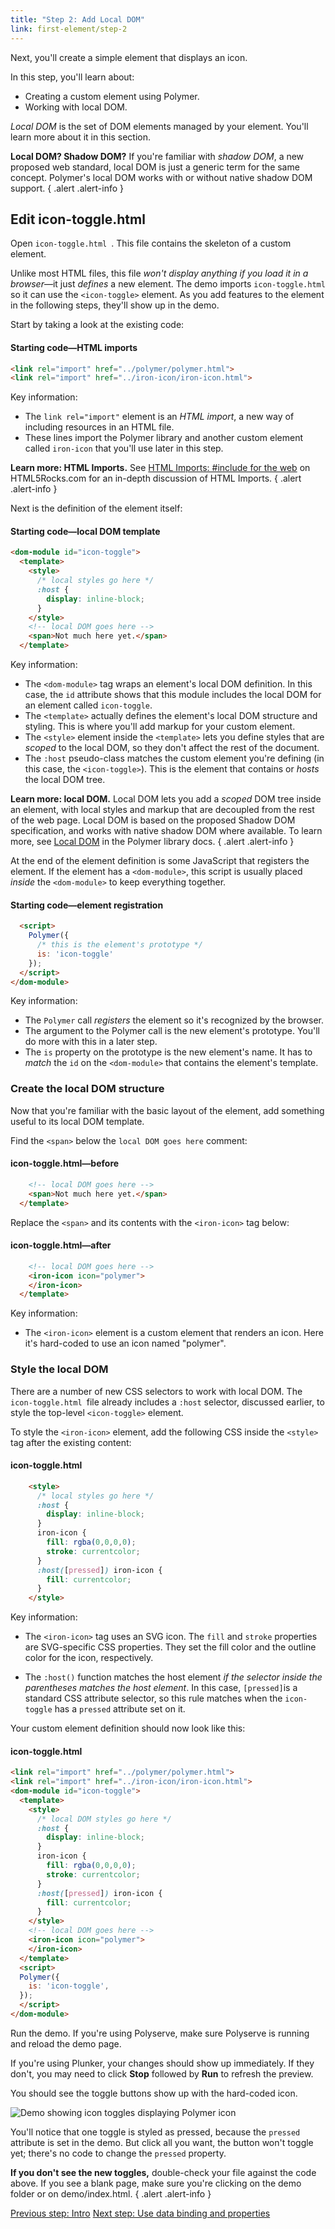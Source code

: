 ```yaml
---
title: "Step 2: Add Local DOM"
link: first-element/step-2
---
```


Next, you'll create a simple element that displays an icon.

In this step, you'll learn about:

*   Creating a custom element using Polymer.
*   Working with local DOM.

_Local DOM_ is the set of DOM elements managed by your element. You'll learn more
about it in this section.

**Local DOM? Shadow DOM?** If you're familiar with _shadow DOM_, a new proposed
web standard, local DOM is just a generic term for the same concept. Polymer's
local DOM works with or without native shadow DOM support.
{ .alert .alert-info }

## Edit icon-toggle.html

Open `icon-toggle.html `. This file contains the skeleton of a custom element.

Unlike most HTML files, this file <em>won't display anything if you load it in a
browser</em>—it just <em>defines</em> a new element. The demo imports
`icon-toggle.html` so it can use the `<icon-toggle>`
element. As you add features to the element in the following steps, they'll show
up in the demo.

Start by taking a look at the existing code:


#### Starting code—HTML imports

```html
<link rel="import" href="../polymer/polymer.html">
<link rel="import" href="../iron-icon/iron-icon.html">
```

Key information:

*   The `link rel="import"` element is an <em>HTML import</em>, a new
    way of including resources in an HTML file.
*   These lines import the Polymer library and another custom element called
    `iron-icon` that you'll use later in this step.

**Learn more: HTML Imports.** See [HTML Imports: #include for the web](http://www.html5rocks.com/en/tutorials/webcomponents/imports/)
on HTML5Rocks.com for an in-depth discussion of HTML Imports.
{ .alert .alert-info }

Next is the definition of the element itself:

#### Starting code—local DOM template



```html
<dom-module id="icon-toggle">
  <template>
    <style>
      /* local styles go here */
      :host {
        display: inline-block;
      }
    </style>
    <!-- local DOM goes here -->
    <span>Not much here yet.</span>
  </template>
```

Key information:

*   The `<dom-module>` tag wraps an element's local DOM definition.
    In this case, the `id` attribute shows that this module includes the
    local DOM for an element called `icon-toggle`.
*   The `<template>` actually defines the element's local DOM structure and
    styling. This is where you'll add markup for your custom element.
*   The `<style>` element inside the `<template>` lets you
    define styles that are <em>scoped</em>  to the local DOM, so they don't
    affect the rest of the document.
*   The `:host` pseudo-class matches the custom element you're
    defining (in this case, the `<icon-toggle>`). This is the element
    that contains or <em>hosts </em>the local DOM tree.

**Learn more: local DOM.** Local DOM
lets you add a <em>scoped</em> DOM tree inside an element, with local styles and
markup that are decoupled from the rest of the web page. Local DOM is based on
the proposed Shadow DOM specification, and works with native shadow DOM where available.
To learn more, see <a href="/1.0/docs/devguide/local-dom">Local
DOM</a> in the Polymer library docs.
{ .alert .alert-info }

At the end of the element definition is some JavaScript that registers the
element. If the element has a `<dom-module>`, this script is usually placed
<em>inside</em> the `<dom-module>` to keep everything together.


#### Starting code—element registration


```html
  <script>
    Polymer({
      /* this is the element's prototype */
      is: 'icon-toggle'
    });
  </script>
</dom-module>
```


Key information:

  * The `Polymer` call <em>registers</em> the element so it's recognized by the browser.
  * The argument to the Polymer call is the new element's prototype. You'll do more
with this in a later step.
  * The `is` property on the prototype is the new element's name. It has to <em>match</em> the `id` on the `<dom-module>` that contains the element's template.

### Create the local DOM structure

Now that you're familiar with the basic layout of the element, add something
useful to its local DOM template.

Find the `<span>` below the  `local DOM goes here` comment:

#### icon-toggle.html—before


```html
    <!-- local DOM goes here -->
    <span>Not much here yet.</span>
  </template>
```

 Replace the `<span>` and its contents with the `<iron-icon>` tag below:

#### icon-toggle.html—after


```html
    <!-- local DOM goes here -->
    <iron-icon icon="polymer">
    </iron-icon>
  </template>
```

Key information:

  * The `<iron-icon>` element is a custom element that renders an icon. Here it's hard-coded to use
an icon named "polymer".

### Style the local DOM

There are a number of new CSS selectors to work with local DOM. The `icon-toggle.html `file already includes a `:host` selector, discussed earlier, to style the top-level `<icon-toggle>` element.

To style the `<iron-icon>` element, add the following CSS inside the `<style>` tag after the existing content:

#### icon-toggle.html


```html
    <style>
      /* local styles go here */
      :host {
        display: inline-block;
      }
      iron-icon {
        fill: rgba(0,0,0,0);
        stroke: currentcolor;
      }
      :host([pressed]) iron-icon {
        fill: currentcolor;
      }
    </style>
```

Key information:

*   The `<iron-icon>` tag uses an SVG icon. The `fill`
    and `stroke` properties are SVG-specific CSS properties. They
    set the fill color and the outline color for the icon, respectively.

*   The `:host()` function matches the host element <em>if the
    selector inside the parentheses matches the host element</em>. In this
    case, `[pressed]`is a standard CSS attribute selector, so this
    rule matches when the `icon-toggle` has a `pressed`
    attribute set on it.

Your custom element definition should now look like this:

#### icon-toggle.html


```html
<link rel="import" href="../polymer/polymer.html">
<link rel="import" href="../iron-icon/iron-icon.html">
<dom-module id="icon-toggle">
  <template>
    <style>
      /* local DOM styles go here */
      :host {
        display: inline-block;
      }
      iron-icon {
        fill: rgba(0,0,0,0);
        stroke: currentcolor;
      }
      :host([pressed]) iron-icon {
        fill: currentcolor;
      }
    </style>
    <!-- local DOM goes here -->
    <iron-icon icon="polymer">
    </iron-icon>
  </template>
  <script>
  Polymer({
    is: 'icon-toggle',
  });
  </script>
</dom-module>
```

Run the demo. If you're using Polyserve, make sure Polyserve is running and
reload the demo page.

If you're using Plunker, your changes should show up immediately.
If they don't, you may need to click **Stop** followed by **Run** to
refresh the preview.

You should see the toggle buttons show up with the hard-coded icon.

<img src="/images/1.0/first-element/hardcoded-toggles.png" alt="Demo showing icon toggles displaying Polymer icon">

You'll notice that one toggle is styled as pressed, because the `pressed`
attribute is set in the demo. But click all you want, the button won't toggle
yet; there's no code to change the `pressed` property.


**If you don't see the new toggles,** double-check your file against the code above. If you see a blank page, make
sure you're clicking on the demo folder or on demo/index.html.
{ .alert .alert-info }

<a class="blue-button" href="intro">Previous step: Intro</a>
<a class="blue-button"
    href="step-3">Next step: Use data binding and properties</a>

